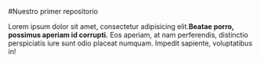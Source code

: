 #Nuestro primer repositorio
<p>Lorem ipsum dolor sit amet, consectetur adipisicing elit.<strong>Beatae porro, possimus aperiam id corrupti.</strong> Eos aperiam, at nam perferendis, distinctio perspiciatis iure sunt odio placeat numquam. Impedit sapiente, voluptatibus in!</p>
